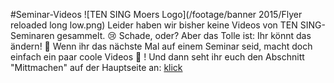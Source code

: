 #Seminar-Videos
![TEN SING Moers Logo](/footage/banner 2015/Flyer reloaded long low.png)
Leider haben wir bisher keine Videos von TEN SING-Seminaren gesammelt. :cry: Schade, oder? Aber das Tolle ist: Ihr könnt das ändern! :tada: Wenn ihr das nächste Mal auf einem Seminar seid, macht doch einfach ein paar coole Videos :movie_camera: ! Und dann seht ihr euch den Abschnitt "Mittmachen" auf der Hauptseite an: [klick](../../Linkliste.md#mitmachen)